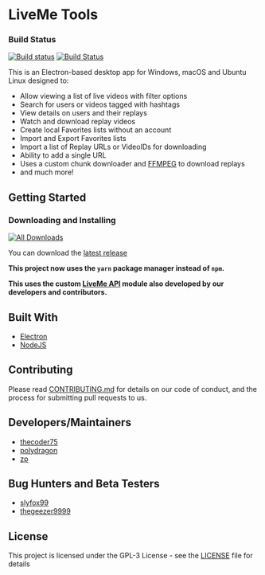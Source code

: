 # LiveMe Tools

### Build Status
[![Build status](https://ci.appveyor.com/api/projects/status/al0lo5cr41ssqd74/branch/master?svg=true)](https://ci.appveyor.com/project/thecoder75/liveme-tools/branch/master)
[![Build Status](https://travis-ci.org/thecoder75/liveme-tools.svg?branch=master)](https://travis-ci.org/thecoder75/liveme-tools)

This is an Electron-based desktop app for Windows, macOS and Ubuntu Linux designed to:
- Allow viewing a list of live videos with filter options
- Search for users or videos tagged with hashtags
- View details on users and their replays
- Watch and download replay videos
- Create local Favorites lists without an account
- Import and Export Favorites lists
- Import a list of Replay URLs or VideoIDs for downloading
- Ability to add a single URL
- Uses a custom chunk downloader and [FFMPEG](ffmpeg.md) to download replays
- and much more!

## Getting Started

### Downloading and Installing

[![All Downloads](https://img.shields.io/github/downloads/atom/atom/total.svg?style=for-the-badge)](https://github.com/thecoder75/liveme-tools/releases)

You can download the [latest release](https://github.com/thecoder75/liveme-tools/releases/latest)

**This project now uses the `yarn` package manager instead of `npm`.**

**This uses the custom [LiveMe API](https://github.com/thecoder75/liveme-api) module also developed by our developers and contributors.**

## Built With
* [Electron](http://electron.atom.io)
* [NodeJS](http://nodejs.org)

## Contributing
Please read [CONTRIBUTING.md](CONTRIBUTING.md) 
for details on our code of conduct, and the process for submitting pull 
requests to us.

## Developers/Maintainers
* [thecoder75](https://github.com/thecoder75)
* [polydragon](https://github.com/polydragon)
* [zp](https://github.com/zp)

## Bug Hunters and Beta Testers
* [slyfox99](https://github.com/slyfox99)
* [thegeezer9999](https://github.com/thegeezer9999)

## License
This project is licensed under the GPL-3 License - see the [LICENSE](LICENSE) 
file for details

